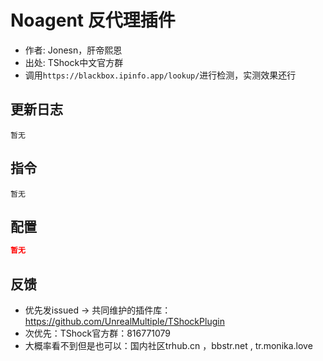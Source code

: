 # Noagent 反代理插件

- 作者: Jonesn，肝帝熙恩
- 出处: TShock中文官方群
- 调用`https://blackbox.ipinfo.app/lookup/`进行检测，实测效果还行

## 更新日志

```
暂无
```

## 指令

```
暂无
```

## 配置

```json
暂无
```
## 反馈
- 优先发issued -> 共同维护的插件库：https://github.com/UnrealMultiple/TShockPlugin
- 次优先：TShock官方群：816771079
- 大概率看不到但是也可以：国内社区trhub.cn ，bbstr.net , tr.monika.love